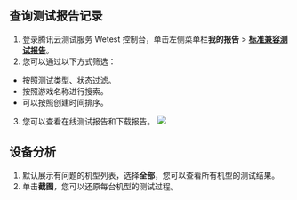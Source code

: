 ## 查询测试报告记录

1. 登录腾讯云测试服务 Wetest 控制台，单击左侧菜单栏**我的报告** > [**标准兼容测试报告**](https://console.cloud.tencent.com/wetest/report/my)。
2. 您可以通过以下方式筛选：
  - 按照测试类型、状态过滤。
  - 按照游戏名称进行搜索。
  - 可以按照创建时间排序。
3. 您可以查看在线测试报告和下载报告。
![](https://main.qcloudimg.com/raw/c714127120ed060233cebf67913aa699.png)



## 设备分析
1. 默认展示有问题的机型列表，选择**全部**，您可以查看所有机型的测试结果。
2. 单击**截图**，您可以还原每台机型的测试过程。


